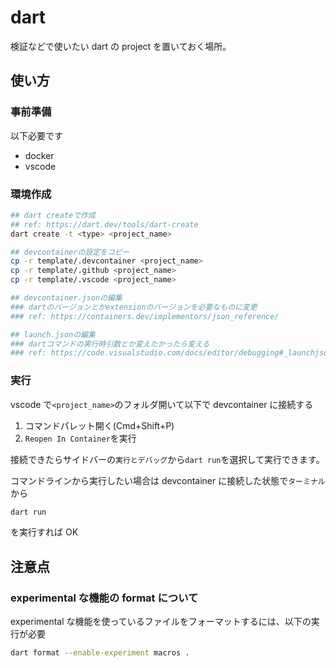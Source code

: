 # dart

検証などで使いたい dart の project を置いておく場所。

## 使い方

### 事前準備

以下必要です

- docker
- vscode

### 環境作成

```bash
## dart createで作成
## ref: https://dart.dev/tools/dart-create
dart create -t <type> <project_name>

## devcontainerの設定をコピー
cp -r template/.devcontainer <project_name>
cp -r template/.github <project_name>
cp -r template/.vscode <project_name>

## devcontainer.jsonの編集
### dartのバージョンとかextensionのバージョンを必要なものに変更
### ref: https://containers.dev/implementors/json_reference/

## launch.jsonの編集
### dartコマンドの実行時引数とか変えたかったら変える
### ref: https://code.visualstudio.com/docs/editor/debugging#_launchjson-attributes
```

### 実行

vscode で`<project_name>`のフォルダ開いて以下で devcontainer に接続する

1. コマンドパレット開く(Cmd+Shift+P)
2. `Reopen In Container`を実行

接続できたらサイドバーの`実行とデバッグ`から`dart run`を選択して実行できます。

コマンドラインから実行したい場合は devcontainer に接続した状態で`ターミナル`から

```bash
dart run
```

を実行すれば OK

## 注意点

### experimental な機能の format について

experimental な機能を使っているファイルをフォーマットするには、以下の実行が必要

```bash
dart format --enable-experiment macros .
```
